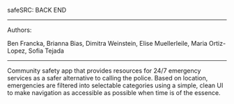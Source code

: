 safeSRC: BACK END

---

Authors:

Ben Francka,
Brianna Bias,
Dimitra Weinstein,
Elise Muellerleile,
Maria Ortiz-Lopez,
Sofia Tejada

---

Community safety app that provides resources for 24/7 emergency services as a safer alternative to calling the police. Based on location, emergencies are filtered into selectable categories using a simple, clean UI to make navigation as accessible as possible when time is of the essence.
